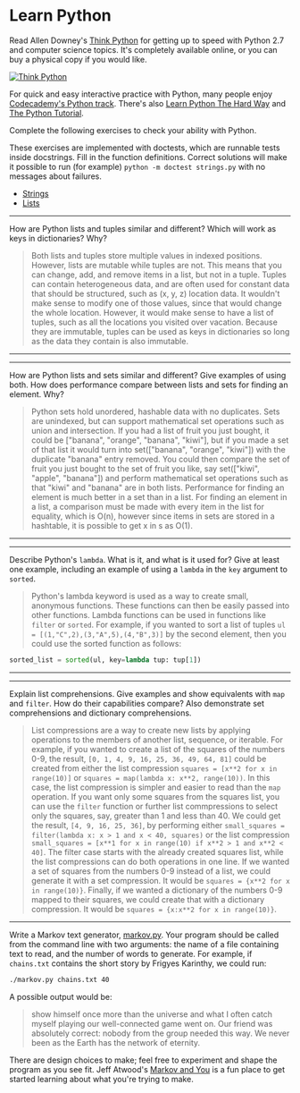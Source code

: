 # Learn Python

Read Allen Downey's [Think Python](http://www.greenteapress.com/thinkpython/) for getting up to speed with Python 2.7 and computer science topics. It's completely available online, or you can buy a physical copy if you would like.

[![Think Python](img/think_python.png)](http://www.greenteapress.com/thinkpython/)

For quick and easy interactive practice with Python, many people enjoy [Codecademy's Python track](http://www.codecademy.com/en/tracks/python). There's also [Learn Python The Hard Way](http://learnpythonthehardway.org/book/) and [The Python Tutorial](https://docs.python.org/2/tutorial/).

Complete the following exercises to check your ability with Python.

These exercises are implemented with doctests, which are runnable tests inside docstrings. Fill in the function definitions. Correct solutions will make it possible to run (for example) `python -m doctest strings.py` with no messages about failures.

 * [Strings](python/strings.py)
 * [Lists](python/lists.py)


---

How are Python lists and tuples similar and different? Which will work as keys in dictionaries? Why?

> Both lists and tuples store multiple values in indexed positions. However, lists are mutable while tuples are not. This means that you can change, add, and remove items in a list, but not in a tuple. Tuples can contain heterogeneous data, and are often used for constant data that should be structured, such as (x, y, z) location data. It wouldn't make sense to modify one of those values, since that would change the whole location. However, it would make sense to have a list of tuples, such as all the locations you visited over vacation. Because they are immutable, tuples can be used as keys in dictionaries so long as the data they contain is also immutable. 

---


---

How are Python lists and sets similar and different? Give examples of using both. How does performance compare between lists and sets for finding an element. Why?

> Python sets hold unordered, hashable data with no duplicates. Sets are unindexed, but can support mathematical set operations such as union and intersection. If you had a list of fruit you just bought, it could be ["banana", "orange", "banana", "kiwi"], but if you made a set of that list it would turn into set(["banana", "orange", "kiwi"]) with the duplicate "banana" entry removed. You could then compare the set of fruit you just bought to the set of fruit you like, say set(["kiwi", "apple", "banana"]) and perform mathematical set operations such as that "kiwi" and "banana" are in both lists. Performance for finding an element is much better in a set than in a list. For finding an element in a list, a comparison must be made with every item in the list for equality, which is O(n), however since items in sets are stored in a hashtable, it is possible to get x in s as O(1).
---


---

Describe Python's `lambda`. What is it, and what is it used for? Give at least one example, including an example of using a `lambda` in the `key` argument to `sorted`.

> Python's lambda keyword is used as a way to create small, anonymous functions. These functions can then be easily passed into other functions. Lambda functions can be used in functions like `filter` or `sorted`. For example, if you wanted to sort a list of tuples `ul = [(1,"C",2),(3,"A",5),(4,"B",3)]` by the second element, then you could use the sorted function as follows:

```python
sorted_list = sorted(ul, key=lambda tup: tup[1])
```
---


---

Explain list comprehensions. Give examples and show equivalents with `map` and `filter`. How do their capabilities compare? Also demonstrate set comprehensions and dictionary comprehensions.

> List compressions are a way to create new lists by applying operations to the members of another list, sequence, or iterable. For example, if you wanted to create a list of the squares of the numbers 0-9, the result, `[0, 1, 4, 9, 16, 25, 36, 49, 64, 81]` could be created from either the list compression `squares = [x**2 for x in range(10)]` or `squares = map(lambda x: x**2, range(10))`. In this case, the list compression is simpler and easier to read than the `map` operation. 
> If you want only some squares from the squares list, you can use the `filter` function or further list commpressions to select only the squares, say, greater than 1 and less than 40. We could get the result, `[4, 9, 16, 25, 36]`, by performing either `small_squares = filter(lambda x: x > 1 and x < 40, squares)` or the list compression `small_squares = [x**1 for x in range(10) if x**2 > 1 and x**2 < 40]`. The filter case starts with the already created squares list, while the list compressions can do both operations in one line. 
> If we wanted a set of squares from the numbers 0-9 instead of a list, we could generate it with a set compression. It would be `squares = {x**2 for x in range(10)}`.
> Finally, if we wanted a dictionary of the numbers 0-9 mapped to their squares, we could create that with a dictionary compression. It would be `squares = {x:x**2 for x in range(10)}`.

---


Write a Markov text generator, [markov.py](python/markov.py). Your program should be called from the command line with two arguments: the name of a file containing text to read, and the number of words to generate. For example, if `chains.txt` contains the short story by Frigyes Karinthy, we could run:

```bash
./markov.py chains.txt 40
```

A possible output would be:

> show himself once more than the universe and what I often catch myself playing our well-connected game went on. Our friend was absolutely correct: nobody from the group needed this way. We never been as the Earth has the network of eternity.

There are design choices to make; feel free to experiment and shape the program as you see fit. Jeff Atwood's [Markov and You](http://blog.codinghorror.com/markov-and-you/) is a fun place to get started learning about what you're trying to make.